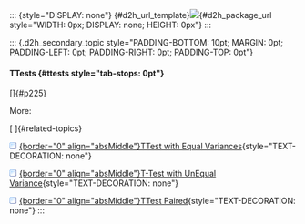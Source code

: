 ::: {style="DISPLAY: none"}
[](ms-xhelp:///?Id=d2h_url_template){#d2h_url_template}![](!package_url!){#d2h_package_url style="WIDTH: 0px; DISPLAY: none; HEIGHT: 0px"}
:::

::: {.d2h_secondary_topic style="PADDING-BOTTOM: 10pt; MARGIN: 0pt; PADDING-LEFT: 0pt; PADDING-RIGHT: 0pt; PADDING-TOP: 0pt"}
#### TTests {#ttests style="tab-stops: 0pt"}

[]{#p225} 

More:

[ ]{#related-topics}

[![](button.gif){border="0" align="absMiddle"}TTest with Equal Variances](ms-xhelp:///?Id=d9cc4520-d127-412d-9221-c00de77f2188){style="TEXT-DECORATION: none"}

[![](button.gif){border="0" align="absMiddle"}T-Test with UnEqual Variance](ms-xhelp:///?Id=49bbb942-eaf0-4b9e-88f5-046b9b09e644){style="TEXT-DECORATION: none"}

[![](button.gif){border="0" align="absMiddle"}TTest Paired](ms-xhelp:///?Id=7fda4148-9435-4286-9116-fc8fb97bacb5){style="TEXT-DECORATION: none"}
:::
